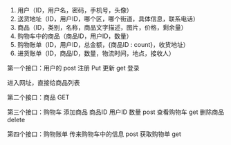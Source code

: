 1. 用户（ID，用户名，密码，手机号，头像）
2. 送货地址（ID，用户ID，哪个区，哪个街道，具体信息，联系电话）
3. 商品（ID，类别，名称，商品文字描述，图片，价格，剩余量）
4. 购物车中的商品（商品ID，用户ID，数量）
5. 购物账单（ID，用户ID，总金额，{商品ID : count}，收货地址）
6. 进货账单（ID，商品ID，数量，物流时间，地点，接收人）





第一个接口：用户的     post 注册   Put 更新  get 登录

进入网址，直接给商品列表

第二个接口：商品  GET

第三个接口：购物车 添加商品 商品ID 用户ID 数量  post   查看购物车  get 删除商品 delete

第四个接口：购物账单  传来购物车中的信息 post  获取购物单  get